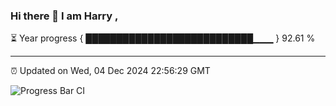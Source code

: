 ### Hi there 👋 I am Harry , 

⏳ Year progress { ███████████████████████████▁▁▁ } 92.61 %

---

⏰ Updated on Wed, 04 Dec 2024 22:56:29 GMT

![Progress Bar CI](https://github.com/duykhang68/duykhang68/workflows/Progress%20Bar%20CI/badge.svg)
